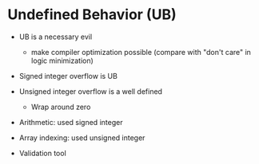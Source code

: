# Undefined Behavior (UB)

- UB is a necessary evil
  - make compiler optimization possible
(compare with "don't care" in logic minimization)

- Signed integer overflow is UB
- Unsigned integer overflow is a well defined
  - Wrap around zero
- Arithmetic: used signed integer
- Array indexing: used unsigned integer

- Validation tool



